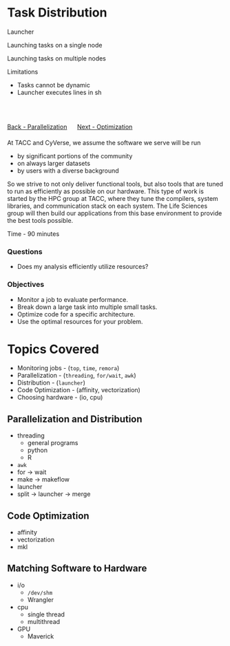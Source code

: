 # Task Distribution

Launcher



Launching tasks on a single node

Launching tasks on multiple nodes

Limitations
- Tasks cannot be dynamic
- Launcher executes lines in sh
<br>
<br>

[Back - Parallelization](optimization_parallelization_03.md)
&nbsp;&nbsp;&#151;&nbsp;&nbsp;
[Next - Optimization](optimization_parallelization_05.md)


At TACC and CyVerse, we assume the software we serve will be run

- by significant portions of the community
- on always larger datasets
- by users with a diverse background

So we strive to not only deliver functional tools, but also tools that are tuned to run as efficiently as possible on our hardware.
This type of work is started by the HPC group at TACC, where they tune the compilers, system libraries, and communication stack on each system.
The Life Sciences group will then build our applications from this base environment to provide the best tools possible.

Time - 90 minutes

### Questions
* Does my analysis efficiently utilize resources?

### Objectives
* Monitor a job to evaluate performance.
* Break down a large task into multiple small tasks.
* Optimize code for a specific architecture.
* Use the optimal resources for your problem.

# Topics Covered

- Monitoring jobs - (`top`, `time`, `remora`)
- Parallelization - (`threading`, `for/wait`, `awk`)
- Distribution - (`launcher`)
- Code Optimization - (affinity, vectorization)
- Choosing hardware - (io, cpu)

## Parallelization and Distribution

- threading
   - general programs
   - python
   - R
- `awk`
- for -> wait
- make -> makeflow
- launcher
- split -> launcher -> merge

## Code Optimization

- affinity
- vectorization
- mkl

## Matching Software to Hardware

- i/o
   - `/dev/shm`
   - Wrangler
- cpu
   - single thread
   - multithread
- GPU
   - Maverick
